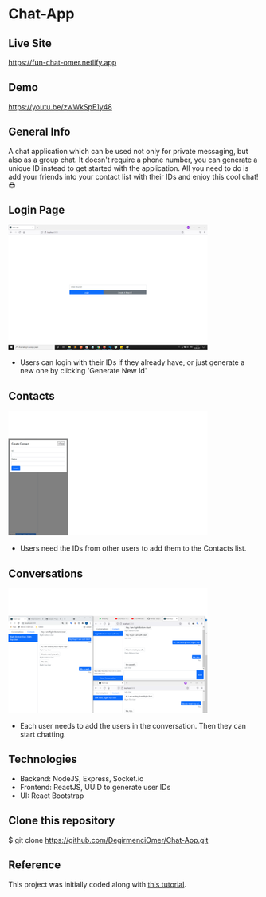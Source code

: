 # Chat-App

## Live Site
https://fun-chat-omer.netlify.app

## Demo
https://youtu.be/zwWkSpE1y48

## General Info
A chat application which can be used not only for private messaging, but also as a group chat. It doesn't require a phone number, you can generate a unique ID instead to get started with the application. All you need to do is add your friends into your contact list with their IDs and enjoy this cool chat! 😎


## Login Page

<img src="./client/public/assets/Login.png" width="400" />

- Users can login with their IDs if they already have, or just generate a new one by clicking 'Generate New Id'

## Contacts

<img src="./client/public/assets/New-Contact.png" width="400" />

- Users need the IDs from other users to add them to the Contacts list.

## Conversations
<img src="./client/public/assets/Group-messaging.png" width="400" />

- Each user needs to add the users in the conversation. Then they can start chatting.

## Technologies 
- Backend: NodeJS, Express, Socket.io
- Frontend: ReactJS, UUID to generate user IDs
- UI: React Bootstrap

 
 ## Clone this repository

\$ git clone https://github.com/DegirmenciOmer/Chat-App.git

 ## Reference
 This project was initially coded along with [this tutorial](https://www.youtube.com/watch?v=tBr-PybP_9c).



